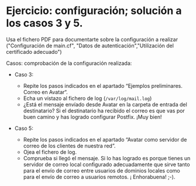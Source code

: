 # Ejercicio: configuración; solución a los casos 3 y 5.

Usa el fichero PDF para documentarte sobre la configuración a realizar ("Configuración de main.cf", "Datos de autenticación","Utilización del certificado adecuado")  

Casos: comprobación de la configuración realizada:

* Caso 3:

    * Repite los pasos indicados en el apartado “Ejemplos preliminares. Correo en Avatar“.
    * Echa un vistazo al fichero de log (`/var/log/mail.log`)
    * ¿Está el mensaje envíado desde Avatar en la carpeta de entrada del destinatario? Si el destinatario ha recibido el correo es que vas por buen camino y has logrado configurar Postfix. ¡Muy bien!

* Caso 5:

    * Repite los pasos indicados en el apartado “Avatar como servidor de correo de los clientes de nuestra red”.
    * Ojea el fichero de log.
    * Comprueba si llegó el mensaje. Si lo has logrado es porque tienes un servidor de correo local configurado adecuadamente que sirve tanto para el envío de correo entre usuarios de dominios locales como para el envío de correo a usuarios remotos. ¡ Enhorabuena! ;-).